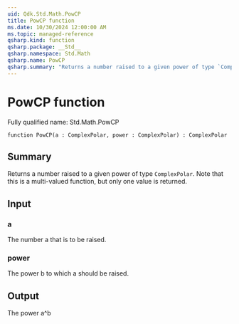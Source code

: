 ```yaml
---
uid: Qdk.Std.Math.PowCP
title: PowCP function
ms.date: 10/30/2024 12:00:00 AM
ms.topic: managed-reference
qsharp.kind: function
qsharp.package: __Std__
qsharp.namespace: Std.Math
qsharp.name: PowCP
qsharp.summary: "Returns a number raised to a given power of type `ComplexPolar`. Note that this is a multi-valued function, but only one value is returned."
---
```


# PowCP function

Fully qualified name: Std.Math.PowCP

```qsharp
function PowCP(a : ComplexPolar, power : ComplexPolar) : ComplexPolar
```

## Summary
Returns a number raised to a given power of type `ComplexPolar`.
Note that this is a multi-valued function, but only one value is returned.

## Input
### a
The number a that is to be raised.
### power
The power b to which a should be raised.

## Output
The power a^b
